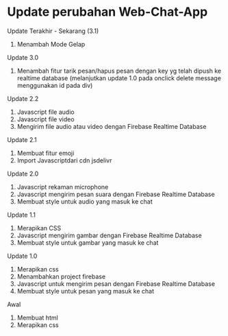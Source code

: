 # Update perubahan Web-Chat-App

Update Terakhir - Sekarang (3.1)
1. Menambah Mode Gelap

Update 3.0
1. Menambah fitur tarik pesan/hapus pesan dengan key yg telah dipush ke realtime database (melanjutkan update 1.0 pada onclick delete message menggunakan id pada div)

Update 2.2
1. Javascript file audio
2. Javascript file video
3. Mengirim file audio atau video dengan Firebase Realtime Database

Update 2.1
1. Membuat fitur emoji
2. Import Javascriptdari cdn jsdelivr

Update 2.0
1. Javascript rekaman microphone
2. Javascript mengirim pesan suara dengan Firebase Realtime Database
3. Membuat style untuk audio yang masuk ke chat

Update 1.1
1. Merapikan CSS
2. Javascript mengirim gambar dengan Firebase Realtime Database
3. Membuat style untuk gambar yang masuk ke chat

Update 1.0
1. Merapikan css
2. Menambahkan project firebase
3. Javascript untuk mengirim pesan dengan Firebase Realtime Database
4. Membuat style untuk pesan yang masuk ke chat

Awal
1. Membuat html
2. Merapikan css

